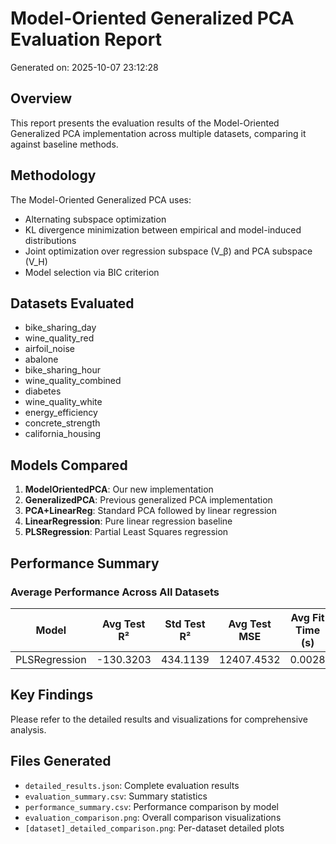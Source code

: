 # Model-Oriented Generalized PCA Evaluation Report

Generated on: 2025-10-07 23:12:28

## Overview

This report presents the evaluation results of the Model-Oriented Generalized PCA implementation across multiple datasets, comparing it against baseline methods.

## Methodology

The Model-Oriented Generalized PCA uses:
- Alternating subspace optimization
- KL divergence minimization between empirical and model-induced distributions
- Joint optimization over regression subspace (V_β) and PCA subspace (V_H)
- Model selection via BIC criterion

## Datasets Evaluated

- bike_sharing_day
- wine_quality_red
- airfoil_noise
- abalone
- bike_sharing_hour
- wine_quality_combined
- diabetes
- wine_quality_white
- energy_efficiency
- concrete_strength
- california_housing

## Models Compared

1. **ModelOrientedPCA**: Our new implementation
2. **GeneralizedPCA**: Previous generalized PCA implementation
3. **PCA+LinearReg**: Standard PCA followed by linear regression
4. **LinearRegression**: Pure linear regression baseline
5. **PLSRegression**: Partial Least Squares regression

## Performance Summary

### Average Performance Across All Datasets

| Model | Avg Test R² | Std Test R² | Avg Test MSE | Avg Fit Time (s) |
|-------|-------------|-------------|--------------|------------------|
| PLSRegression | -130.3203 | 434.1139 | 12407.4532 | 0.0028 |

## Key Findings

Please refer to the detailed results and visualizations for comprehensive analysis.

## Files Generated

- `detailed_results.json`: Complete evaluation results
- `evaluation_summary.csv`: Summary statistics
- `performance_summary.csv`: Performance comparison by model
- `evaluation_comparison.png`: Overall comparison visualizations
- `[dataset]_detailed_comparison.png`: Per-dataset detailed plots

